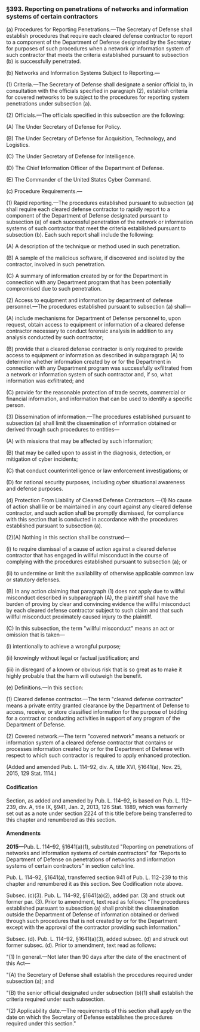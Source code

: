 ### §393. Reporting on penetrations of networks and information systems of certain contractors ###

(a) Procedures for Reporting Penetrations.—The Secretary of Defense shall establish procedures that require each cleared defense contractor to report to a component of the Department of Defense designated by the Secretary for purposes of such procedures when a network or information system of such contractor that meets the criteria established pursuant to subsection (b) is successfully penetrated.

(b) Networks and Information Systems Subject to Reporting.—

(1) Criteria.—The Secretary of Defense shall designate a senior official to, in consultation with the officials specified in paragraph (2), establish criteria for covered networks to be subject to the procedures for reporting system penetrations under subsection (a).

(2) Officials.—The officials specified in this subsection are the following:

(A) The Under Secretary of Defense for Policy.

(B) The Under Secretary of Defense for Acquisition, Technology, and Logistics.

(C) The Under Secretary of Defense for Intelligence.

(D) The Chief Information Officer of the Department of Defense.

(E) The Commander of the United States Cyber Command.

(c) Procedure Requirements.—

(1) Rapid reporting.—The procedures established pursuant to subsection (a) shall require each cleared defense contractor to rapidly report to a component of the Department of Defense designated pursuant to subsection (a) of each successful penetration of the network or information systems of such contractor that meet the criteria established pursuant to subsection (b). Each such report shall include the following:

(A) A description of the technique or method used in such penetration.

(B) A sample of the malicious software, if discovered and isolated by the contractor, involved in such penetration.

(C) A summary of information created by or for the Department in connection with any Department program that has been potentially compromised due to such penetration.

(2) Access to equipment and information by department of defense personnel.—The procedures established pursuant to subsection (a) shall—

(A) include mechanisms for Department of Defense personnel to, upon request, obtain access to equipment or information of a cleared defense contractor necessary to conduct forensic analysis in addition to any analysis conducted by such contractor;

(B) provide that a cleared defense contractor is only required to provide access to equipment or information as described in subparagraph (A) to determine whether information created by or for the Department in connection with any Department program was successfully exfiltrated from a network or information system of such contractor and, if so, what information was exfiltrated; and

(C) provide for the reasonable protection of trade secrets, commercial or financial information, and information that can be used to identify a specific person.

(3) Dissemination of information.—The procedures established pursuant to subsection (a) shall limit the dissemination of information obtained or derived through such procedures to entities—

(A) with missions that may be affected by such information;

(B) that may be called upon to assist in the diagnosis, detection, or mitigation of cyber incidents;

(C) that conduct counterintelligence or law enforcement investigations; or

(D) for national security purposes, including cyber situational awareness and defense purposes.

(d) Protection From Liability of Cleared Defense Contractors.—(1) No cause of action shall lie or be maintained in any court against any cleared defense contractor, and such action shall be promptly dismissed, for compliance with this section that is conducted in accordance with the procedures established pursuant to subsection (a).

(2)(A) Nothing in this section shall be construed—

(i) to require dismissal of a cause of action against a cleared defense contractor that has engaged in willful misconduct in the course of complying with the procedures established pursuant to subsection (a); or

(ii) to undermine or limit the availability of otherwise applicable common law or statutory defenses.

(B) In any action claiming that paragraph (1) does not apply due to willful misconduct described in subparagraph (A), the plaintiff shall have the burden of proving by clear and convincing evidence the willful misconduct by each cleared defense contractor subject to such claim and that such willful misconduct proximately caused injury to the plaintiff.

(C) In this subsection, the term "willful misconduct" means an act or omission that is taken—

(i) intentionally to achieve a wrongful purpose;

(ii) knowingly without legal or factual justification; and

(iii) in disregard of a known or obvious risk that is so great as to make it highly probable that the harm will outweigh the benefit.

(e) Definitions.—In this section:

(1) Cleared defense contractor.—The term "cleared defense contractor" means a private entity granted clearance by the Department of Defense to access, receive, or store classified information for the purpose of bidding for a contract or conducting activities in support of any program of the Department of Defense.

(2) Covered network.—The term "covered network" means a network or information system of a cleared defense contractor that contains or processes information created by or for the Department of Defense with respect to which such contractor is required to apply enhanced protection.

(Added and amended Pub. L. 114–92, div. A, title XVI, §1641(a), Nov. 25, 2015, 129 Stat. 1114.)

#### Codification ####

Section, as added and amended by Pub. L. 114–92, is based on Pub. L. 112–239, div. A, title IX, §941, Jan. 2, 2013, 126 Stat. 1889, which was formerly set out as a note under section 2224 of this title before being transferred to this chapter and renumbered as this section.

#### Amendments ####

**2015**—Pub. L. 114–92, §1641(a)(1), substituted "Reporting on penetrations of networks and information systems of certain contractors" for "Reports to Department of Defense on penetrations of networks and information systems of certain contractors" in section catchline.

Pub. L. 114–92, §1641(a), transferred section 941 of Pub. L. 112–239 to this chapter and renumbered it as this section. See Codification note above.

Subsec. (c)(3). Pub. L. 114–92, §1641(a)(2), added par. (3) and struck out former par. (3). Prior to amendment, text read as follows: "The procedures established pursuant to subsection (a) shall prohibit the dissemination outside the Department of Defense of information obtained or derived through such procedures that is not created by or for the Department except with the approval of the contractor providing such information."

Subsec. (d). Pub. L. 114–92, §1641(a)(3), added subsec. (d) and struck out former subsec. (d). Prior to amendment, text read as follows:

"(1) In general.—Not later than 90 days after the date of the enactment of this Act—

"(A) the Secretary of Defense shall establish the procedures required under subsection (a); and

"(B) the senior official designated under subsection (b)(1) shall establish the criteria required under such subsection.

"(2) Applicability date.—The requirements of this section shall apply on the date on which the Secretary of Defense establishes the procedures required under this section."